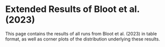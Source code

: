 # Extended Results of Bloot et al. (2023)

This page contains the results of all runs from Bloot et al. (2023) in table format, as well as corner plots of the distribution underlying these results.
